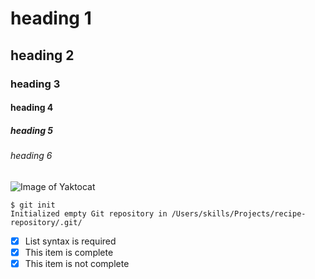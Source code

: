 # heading 1
## heading 2
### heading 3
#### heading 4
##### heading 5
###### heading 6



![Image of Yaktocat](https://octodex.github.com/images/yaktocat.png) 

```
$ git init
Initialized empty Git repository in /Users/skills/Projects/recipe-repository/.git/
```

- [x] List syntax is required
- [x] This item is complete
- [x] This item is not complete
